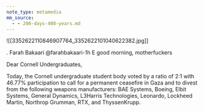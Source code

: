 ```yaml
---
note_type: metamedia
mm_source:
  - - 200-days-400-years.md
---
```


![[3352622110846907764_3352622101040622382.jpg]]

. Farah Bakaari @farahbakaari-1h
E good morning, motherfuckers

Dear Cornell Undergraduates,

Today, the Cornell undergraduate
student body voted by a ratio of 2:1
with 46.77% participation to call for
a permanent ceasefire in Gaza and
to divest from the following weapons
manufacturers: BAE Systems,
Boeing, Elbit Systems, General
Dynamics, L3Harris Technologies,
Leonardo, Lockheed Martin,
Northrop Grumman, RTX, and
ThyssenKrupp.


